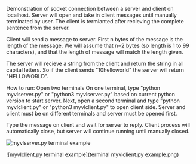 Demonstration of socket connection between a server and client on localhost. Server will open and take in client messages until manually terminated by user. The client is termianted after recieving the complete sentence from the server. 

Client will send a message to server. First n bytes of the message is the length of the message. We will assume that n=2 bytes (so length is 1 to 99 characters), and that the length of message will match the length given. 

The server will recieve a string from the client and return the string in all capital letters. So if the client sends "10helloworld" the server will return "HELLOWORLD".


How to run:
Open two terminals
On one terminal, type "python myvlserver.py" or "python3 myvlserver.py" based on current python version to start server. Next, open a second terminal and type "python myvlclient.py" or "python3 myvlclient.py" to open client side. Server and client must be on different terminals and server must be opened first. 

Type the message on client and wait for server to reply. Client process will automatically close, but server will continue running until manually closed.

![myvlserver.py terminal example]("a1/terminal_myvlserver.py_example.png")

![myvlclient.py terminal example](terminal myvlclient.py example.png)
